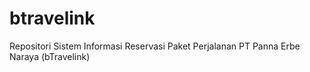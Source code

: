 # btravelink
Repositori Sistem Informasi Reservasi Paket Perjalanan PT Panna Erbe Naraya (bTravelink)
